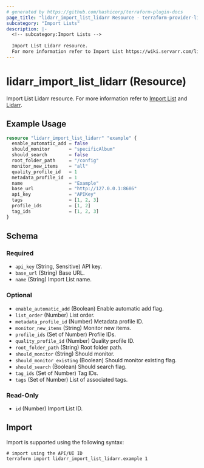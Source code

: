 ```yaml
---
# generated by https://github.com/hashicorp/terraform-plugin-docs
page_title: "lidarr_import_list_lidarr Resource - terraform-provider-lidarr"
subcategory: "Import Lists"
description: |-
  <!-- subcategory:Import Lists -->
  
  Import List Lidarr resource.
  For more information refer to Import List https://wiki.servarr.com/lidarr/settings#import-lists and Lidarr https://wiki.servarr.com/lidarr/supported#lidarrimport.
---
```


# lidarr_import_list_lidarr (Resource)

<!-- subcategory:Import Lists -->
Import List Lidarr resource.
For more information refer to [Import List](https://wiki.servarr.com/lidarr/settings#import-lists) and [Lidarr](https://wiki.servarr.com/lidarr/supported#lidarrimport).

## Example Usage

```terraform
resource "lidarr_import_list_lidarr" "example" {
  enable_automatic_add = false
  should_monitor       = "specificAlbum"
  should_search        = false
  root_folder_path     = "/config"
  monitor_new_items    = "all"
  quality_profile_id   = 1
  metadata_profile_id  = 1
  name                 = "Example"
  base_url             = "http://127.0.0.1:8686"
  api_key              = "APIKey"
  tags                 = [1, 2, 3]
  profile_ids          = [1, 2]
  tag_ids              = [1, 2, 3]
}
```

<!-- schema generated by tfplugindocs -->
## Schema

### Required

- `api_key` (String, Sensitive) API key.
- `base_url` (String) Base URL.
- `name` (String) Import List name.

### Optional

- `enable_automatic_add` (Boolean) Enable automatic add flag.
- `list_order` (Number) List order.
- `metadata_profile_id` (Number) Metadata profile ID.
- `monitor_new_items` (String) Monitor new items.
- `profile_ids` (Set of Number) Profile IDs.
- `quality_profile_id` (Number) Quality profile ID.
- `root_folder_path` (String) Root folder path.
- `should_monitor` (String) Should monitor.
- `should_monitor_existing` (Boolean) Should monitor existing flag.
- `should_search` (Boolean) Should search flag.
- `tag_ids` (Set of Number) Tag IDs.
- `tags` (Set of Number) List of associated tags.

### Read-Only

- `id` (Number) Import List ID.

## Import

Import is supported using the following syntax:

```shell
# import using the API/UI ID
terraform import lidarr_import_list_lidarr.example 1
```
